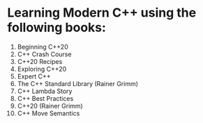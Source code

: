 # Learning Modern C++ using the following books:

1.  Beginning C++20
2.  C++ Crash Course
3.  C++20 Recipes
4.  Exploring C++20
5.  Expert C++
6.  The C++ Standard Library (Rainer Grimm)
7.  C++ Lambda Story
8.  C++ Best Practices
9.  C++20 (Rainer Grimm)
10. C++ Move Semantics

